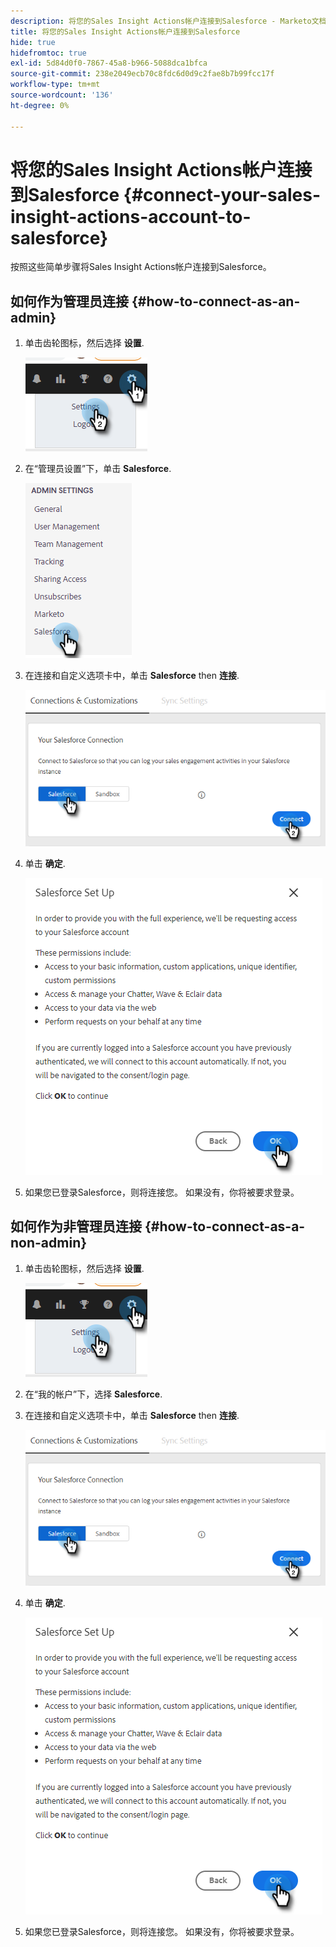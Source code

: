 ```yaml
---
description: 将您的Sales Insight Actions帐户连接到Salesforce - Marketo文档 — 产品文档
title: 将您的Sales Insight Actions帐户连接到Salesforce
hide: true
hidefromtoc: true
exl-id: 5d84d0f0-7867-45a8-b966-5088dca1bfca
source-git-commit: 238e2049ecb70c8fdc6d0d9c2fae8b7b99fcc17f
workflow-type: tm+mt
source-wordcount: '136'
ht-degree: 0%

---
```


# 将您的Sales Insight Actions帐户连接到Salesforce {#connect-your-sales-insight-actions-account-to-salesforce}

按照这些简单步骤将Sales Insight Actions帐户连接到Salesforce。

## 如何作为管理员连接 {#how-to-connect-as-an-admin}

1. 单击齿轮图标，然后选择 **设置**.

   ![](assets/connect-your-marketo-sales-account-to-salesforce-1.png)

1. 在“管理员设置”下，单击 **Salesforce**.

   ![](assets/connect-your-marketo-sales-account-to-salesforce-2.png)

1. 在连接和自定义选项卡中，单击 **Salesforce** then **连接**.

   ![](assets/connect-your-marketo-sales-account-to-salesforce-3.png)

1. 单击 **确定**.

   ![](assets/connect-your-marketo-sales-account-to-salesforce-4.png)

1. 如果您已登录Salesforce，则将连接您。 如果没有，你将被要求登录。

## 如何作为非管理员连接 {#how-to-connect-as-a-non-admin}

1. 单击齿轮图标，然后选择 **设置**.

   ![](assets/connect-your-marketo-sales-account-to-salesforce-5.png)

1. 在“我的帐户”下，选择 **Salesforce**.

1. 在连接和自定义选项卡中，单击 **Salesforce** then **连接**.

   ![](assets/connect-your-marketo-sales-account-to-salesforce-7.png)

1. 单击 **确定**.

   ![](assets/connect-your-marketo-sales-account-to-salesforce-8.png)

1. 如果您已登录Salesforce，则将连接您。 如果没有，你将被要求登录。
